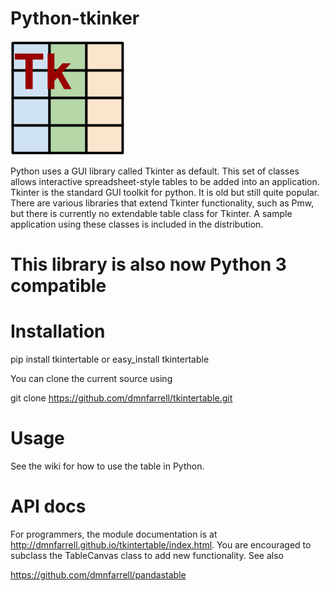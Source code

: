 # Python-tkinker

![](docs/images/logo.png)

Python uses a GUI library called Tkinter as default. This set of classes allows 
interactive spreadsheet-style tables to be added into an application. Tkinter
is the standard GUI toolkit for python. It is old but still quite popular.
There are various libraries that extend Tkinter functionality, such as Pmw, but there is currently
no extendable table class for Tkinter. A sample application using these classes is included in the distribution.

# This library is also now Python 3 compatible

# Installation

pip install tkintertable or easy_install tkintertable

You can clone the current source using

git clone https://github.com/dmnfarrell/tkintertable.git

# Usage

See the wiki for how to use the table in Python.

# API docs

For programmers, the module documentation is at http://dmnfarrell.github.io/tkintertable/index.html. You are encouraged to subclass the TableCanvas class to add new functionality.
See also

https://github.com/dmnfarrell/pandastable
